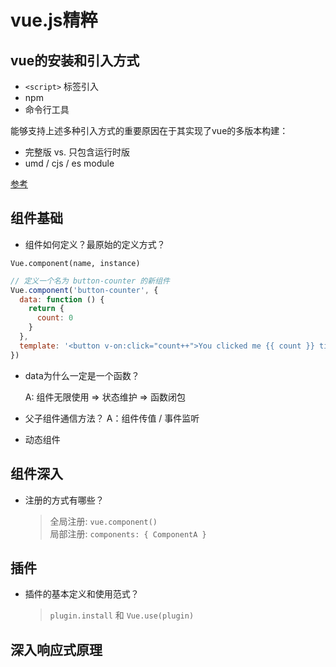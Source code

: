 <link rel="stylesheet" type="text/css" href="style.css" />

# vue.js精粹

## vue的安装和引入方式
- `<script>` 标签引入
- npm
- 命令行工具

能够支持上述多种引入方式的重要原因在于其实现了vue的多版本构建：
- 完整版 vs. 只包含运行时版
- umd / cjs / es module
  
[参考](https://v2.cn.vuejs.org/v2/guide/installation.html#Vue-Devtools)

## 组件基础
* 组件如何定义？最原始的定义方式？
  
 `Vue.component(name, instance)`
```javascript
// 定义一个名为 button-counter 的新组件
Vue.component('button-counter', {
  data: function () {
    return {
      count: 0
    }
  },
  template: '<button v-on:click="count++">You clicked me {{ count }} times.</button>'
})
```

* data为什么一定是一个函数？ 
  
  A: 组件无限使用 => 状态维护 => 函数闭包

* 父子组件通信方法？ A：组件传值 / 事件监听
* 动态组件

## 组件深入
* 注册的方式有哪些？
  
  > 全局注册: `vue.component()`  
  > 局部注册:  `components: {
        ComponentA
    }`   

## 插件
* 插件的基本定义和使用范式？
    >`plugin.install` 和 `Vue.use(plugin)`

## 深入响应式原理
